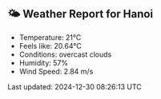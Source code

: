 <!-- WEATHER-START -->
## 🌤 Weather Report for Hanoi

- Temperature: 21°C
- Feels like: 20.64°C
- Conditions: overcast clouds
- Humidity: 57%
- Wind Speed: 2.84 m/s

Last updated: 2024-12-30 08:26:13 UTC
<!-- WEATHER-END -->
